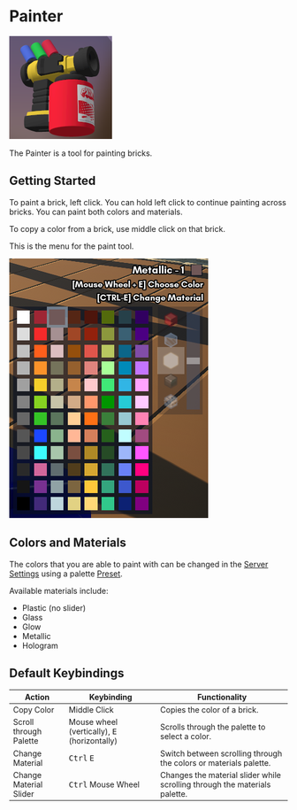 # Painter

![Painter](../../assets/chapter_2/tools/painter.png)

The Painter is a tool for painting bricks.

## Getting Started

To paint a brick, left click. You can hold left click to continue painting across bricks. You can paint both colors and materials.

To copy a color from a brick, use middle click on that brick.

This is the menu for the paint tool.

![Paint Menu](../../assets/chapter_2/tools/paint_menu.png)

## Colors and Materials

The colors that you are able to paint with can be changed in the [Server Settings]() using a palette [Preset](../../chapter_3/presets.md).

Available materials include:
- Plastic (no slider)
- Glass
- Glow
- Metallic
- Hologram

## Default Keybindings

| Action                 | Keybinding                                            | Functionality                                                              |
|------------------------|-------------------------------------------------------|----------------------------------------------------------------------------|
| Copy Color             | Middle Click                                          | Copies the color of a brick.                                               |
| Scroll through Palette | Mouse wheel (vertically), <kbd>E</kbd> (horizontally) | Scrolls through the palette to select a color.                             |
| Change Material        | <kbd>Ctrl</kbd> <kbd>E</kbd>                          | Switch between scrolling through the colors or materials palette.          |
| Change Material Slider | <kbd>Ctrl</kbd> Mouse Wheel                           | Changes the material slider while scrolling through the materials palette. |
